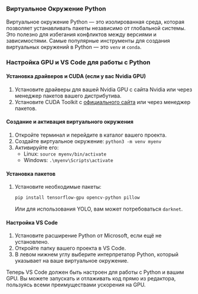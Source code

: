 ##

### Виртуальное Окружение Python
Виртуальное окружение Python — это изолированная среда, которая позволяет устанавливать пакеты независимо от глобальной системы. Это полезно для избегания конфликтов между версиями и зависимостями. Самые популярные инструменты для создания виртуальных окружений в Python — это `venv` и `conda`.

### Настройка GPU и VS Code для работы с Python

#### Установка драйверов и CUDA (если у вас Nvidia GPU)
1. Установите драйверы для вашей Nvidia GPU с сайта Nvidia или через менеджер пакетов вашего дистрибутива.
2. Установите CUDA Toolkit с [официального сайта](https://developer.nvidia.com/cuda-toolkit) или через менеджер пакетов.

#### Создание и активация виртуального окружения
1. Откройте терминал и перейдите в каталог вашего проекта.
2. Создайте виртуальное окружение: `python3 -m venv myenv`
3. Активируйте его:
   - Linux: `source myenv/bin/activate`
   - Windows: `.\myenv\Scripts\activate`

#### Установка пакетов
1. Установите необходимые пакеты: 
   ```bash
   pip install tensorflow-gpu opencv-python pillow
   ```
   Или для использования YOLO, вам может потребоваться `darknet`.

#### Настройка VS Code
1. Установите расширение Python от Microsoft, если ещё не установлено.
2. Откройте папку вашего проекта в VS Code.
3. В левом нижнем углу выберите интерпретатор Python, который указывает на ваше виртуальное окружение.

Теперь VS Code должен быть настроен для работы с Python и вашим GPU. 
Вы можете запускать и отлаживать код прямо из редактора, пользуясь всеми преимуществами ускорения на GPU.
